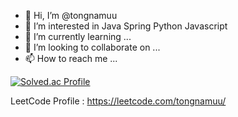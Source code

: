 - 👋 Hi, I’m @tongnamuu
- 👀 I’m interested in Java Spring Python Javascript
- 🌱 I’m currently learning ...
- 💞️ I’m looking to collaborate on ...
- 📫 How to reach me ...


[![Solved.ac Profile](http://mazassumnida.wtf/api/v2/generate_badge?boj=tongnamuu)](https://solved.ac/tongnamuu/)


LeetCode Profile : https://leetcode.com/tongnamuu/
